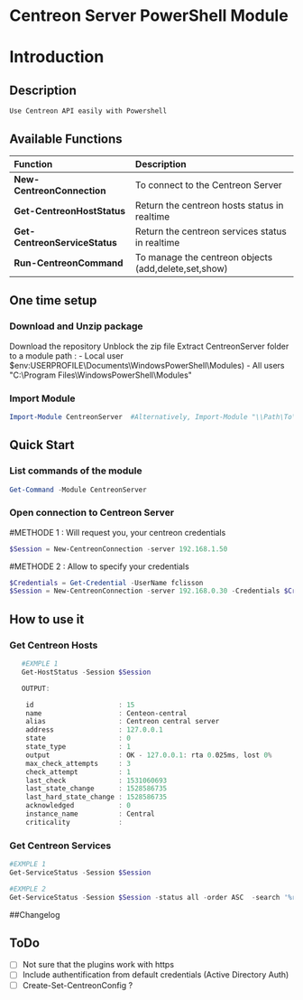 # Centreon Server PowerShell Module

# Introduction

## Description

    Use Centreon API easily with Powershell

## Available Functions 

|Function | Description |
|:------|:-----------|
| **New-CentreonConnection** | To connect to the Centreon Server|
| **Get-CentreonHostStatus**| Return the centreon hosts status in realtime|
| **Get-CentreonServiceStatus**| Return the centreon services status in realtime |
| **Run-CentreonCommand**   | To manage the centreon objects (add,delete,set,show) |
   

## One time setup

### Download and Unzip package
Download the repository
Unblock the zip file
Extract CentreonServer folder to a module path :
    - Local user
            $env:USERPROFILE\Documents\WindowsPowerShell\Modules\)
    - All users
           "C:\Program Files\WindowsPowerShell\Modules"

### Import Module

```powershell
Import-Module CentreonServer  #Alternatively, Import-Module "\\Path\To\CentreonServer"
```

## Quick Start

### List commands of the module
```powershell
Get-Command -Module CentreonServer
```

### Open connection to Centreon Server

#METHODE 1 : Will request you, your centreon credentials 
```powershell
$Session = New-CentreonConnection -server 192.168.1.50
```

#METHODE 2 : Allow to specify your credentials 
```powershell
$Credentials = Get-Credential -UserName fclisson
$Session = New-CentreonConnection -server 192.168.0.30 -Credentials $Credentials
```

## How to use it

### Get Centreon Hosts
```powershell
   #EXMPLE 1
   Get-HostStatus -Session $Session 

   OUTPUT:

    id                     : 15
    name                   : Centeon-central
    alias                  : Centreon central server
    address                : 127.0.0.1
    state                  : 0
    state_type             : 1
    output                 : OK - 127.0.0.1: rta 0.025ms, lost 0%
    max_check_attempts     : 3
    check_attempt          : 1
    last_check             : 1531060693
    last_state_change      : 1528586735
    last_hard_state_change : 1528586735
    acknowledged           : 0
    instance_name          : Central
    criticality            :
```

### Get Centreon Services
```powershell
#EXMPLE 1
Get-ServiceStatus -Session $Session 

#EXMPLE 2
Get-ServiceStatus -Session $Session -status all -order ASC  -search '%rsys%'
```


   
##Changelog

## ToDo

- [ ] Not sure that the plugins work with https
- [ ] Include authentification from default credentials (Active Directory Auth)
- [ ] Create-Set-CentreonConfig ?
